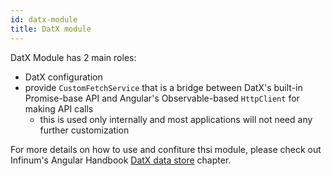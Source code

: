 ```yaml
---
id: datx-module
title: DatX module
---
```


DatX Module has 2 main roles:

- DatX configuration
- provide `CustomFetchService` that is a bridge between DatX's built-in Promise-base API and Angular's Observable-based `HttpClient` for making API calls
  - this is used only internally and most applications will not need any further customization

For more details on how to use and confiture thsi module, please check out Infinum's Angular Handbook [DatX data store](https://infinum.com/handbook/books/frontend/angular/angular-guidelines-and-best-practices/datx-data-store) chapter.
